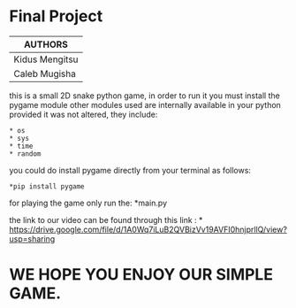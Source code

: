 # Final Project

AUTHORS | 
------------ | 
Kidus Mengitsu | 
Caleb Mugisha |

this is a small 2D snake python game, in order to run it you must install the pygame module
other modules used are internally available in your python provided it was not altered, they include:

    * os
    * sys
    * time
    * random


you could do install pygame directly from your terminal as follows:

    *pip install pygame 

for playing the game only run the:
    *main.py

the link to our video can be found through this link : 
    * https://drive.google.com/file/d/1A0Wq7iLuB2QVBizVv19AVFI0hnjprllQ/view?usp=sharing

# WE HOPE YOU ENJOY OUR SIMPLE GAME.

